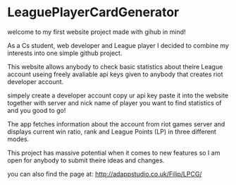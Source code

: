 # LeaguePlayerCardGenerator

welcome to my first website project made with gihub in mind!

As a Cs student, web developer and League player I decided to combine my interests into one simple github project.

This website allows anybody to check basic statistics about theire League account useing freely avaliable api keys given to anybody that creates riot developer account.

simpely create a developer account copy ur api key paste it into the website together with server and nick name of player you want to find statistics of and you good to go!

The app fetches information about the account from riot games server and displays current win ratio, rank and League Points (LP) in three different modes.

This project has massive potential when it comes to new features so I am open for anybody to submit theire ideas and changes.

you can also find the page at: http://adappstudio.co.uk/Filip/LPCG/
